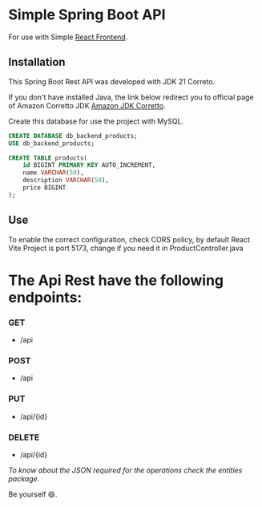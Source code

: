 # Simple Spring Boot API

For use with Simple [React Frontend](https://github.com/jassanchez/CRUD-React).

## Installation

This Spring Boot Rest API was developed with JDK 21 Correto.

If you don't have installed Java, the link below redirect you to official page of Amazon Corretto JDK
[Amazon JDK Corretto](https://aws.amazon.com/es/corretto).

Create this database for use the project with MySQL.

```SQL
CREATE DATABASE db_backend_products;
USE db_backend_products;

CREATE TABLE products(
	id BIGINT PRIMARY KEY AUTO_INCREMENT,
    name VARCHAR(50),
    description VARCHAR(50),
    price BIGINT
);
```

## Use

To enable the correct configuration, check CORS policy, by default React Vite Project is port 5173, change if you need it in ProductController.java

# The Api Rest have the following endpoints:
  
### GET
- /api
 
### POST
- /api

### PUT
- /api/{id}

### DELETE
- /api/{id}

*To know about the JSON required for the operations check the entities package.*

Be yourself 😄.
